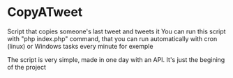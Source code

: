 # CopyATweet
 Script that copies someone's last tweet and tweets it
 You can run this script with "php index.php" command, that you can run automatically with cron (linux) or Windows tasks every minute for exemple
 
 The script is very simple, made in one day with an API. It's just the begining of the project 
